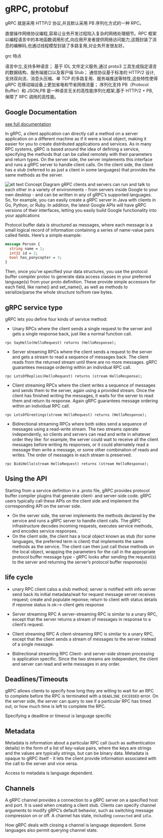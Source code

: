 # gRPC, protobuf

gRPC 就是采用 HTTP/2 协议,并且默认采用 PB 序列化方式的一种 RPC。

直接操作网络协议编程,容易让业务开发过程陷入复杂的网络处理细节。RPC 框架以编程语言中的本地函数调用形式,向应用开发者提供网络访问能力,这既封装了消息的编解码,也通过线程模型封装了多路复用,对业务开发很友好。

grc 特点

语言中立,支持多种语言；
基于 IDL 文件定义服务,通过 proto3 工具生成指定语言的数据结构、服务端接口以及客户端 Stub；
通信协议基于标准的 HTTP/2 设计,支持双向流、消息头压缩、单 TCP 的多路复用、服务端推送等特性,这些特性使得 gRPC 在移动端设备上更加省电和节省网络流量；
序列化支持 PB（Protocol Buffer）和 JSON,PB 是一种语言无关的高性能序列化框架,基于 HTTP/2 + PB, 保障了 RPC 调用的高性能。

## Google Documentation

[see full documentation](https://grpc.io/docs/what-is-grpc/core-concepts/)

In gRPC, a client application can directly call a method on a server application on a different machine as if it were a local object, making it easier for you to create distributed applications and services. As in many RPC systems, gRPC is based around the idea of defining a service, specifying the methods that can be called remotely with their parameters and return types. On the server side, the server implements this interface and runs a gRPC server to handle client calls. On the client side, the client has a stub (referred to as just a client in some languages) that provides the same methods as the server.

![alt text](https://grpc.io/img/landing-2.svg)
Concept Diagram
gRPC clients and servers can run and talk to each other in a variety of environments - from servers inside Google to your own desktop - and can be written in any of gRPC’s supported languages. So, for example, you can easily create a gRPC server in Java with clients in Go, Python, or Ruby. In addition, the latest Google APIs will have gRPC versions of their interfaces, letting you easily build Google functionality into your applications

Protocol buffer data is structured as messages, where each message is a small logical record of information containing a series of name-value pairs called fields. Here’s a simple example:

```proto
message Person {
  string name = 1;
  int32 id = 2;
  bool has_ponycopter = 3;
}
```

Then, once you’ve specified your data structures, you use the protocol buffer compiler protoc to generate data access classes in your preferred language(s) from your proto definition. These provide simple accessors for each field, like name() and set_name(), as well as methods to serialize/parse the whole structure to/from raw bytes.

## gRPC service type

gRPC lets you define four kinds of service method:

- Unary RPCs where the client sends a single request to the server and gets a single response back, just like a normal function call.

`rpc SayHello(HelloRequest) returns (HelloResponse);`

- Server streaming RPCs where the client sends a request to the server and gets a stream to read a sequence of messages back. The client reads from the returned stream until there are no more messages. gRPC guarantees message ordering within an individual RPC call.

`rpc LotsOfReplies(HelloRequest) returns (stream HelloResponse);`

- Client streaming RPCs where the client writes a sequence of messages and sends them to the server, again using a provided stream. Once the client has finished writing the messages, it waits for the server to read them and return its response. Again gRPC guarantees message ordering within an individual RPC call.

`rpc LotsOfGreetings(stream HelloRequest) returns (HelloResponse);`

- Bidirectional streaming RPCs where both sides send a sequence of messages using a read-write stream. The two streams operate independently, so clients and servers can read and write in whatever order they like: for example, the server could wait to receive all the client messages before writing its responses, or it could alternately read a message then write a message, or some other combination of reads and writes. The order of messages in each stream is preserved.

`rpc BidiHello(stream HelloRequest) returns (stream HelloResponse);`

## Using the API

Starting from a service definition in a .proto file, gRPC provides protocol buffer compiler plugins that generate client- and server-side code. gRPC users typically call these APIs on the client side and implement the corresponding API on the server side.

- On the server side, the server implements the methods declared by the service and runs a gRPC server to handle client calls. The gRPC infrastructure decodes incoming requests, executes service methods, and encodes service responses.
- On the client side, the client has a local object known as stub (for some languages, the preferred term is client) that implements the same methods as the service. The client can then just call those methods on the local object, wrapping the parameters for the call in the appropriate protocol buffer message type - gRPC looks after sending the request(s) to the server and returning the server’s protocol buffer response(s)

## life cycle

- unary RPC
  client calss a stub method; server is notified with info
  server send back its initial metadata/wait for request message
  server receives request; create and populate reponse; return to client with status details
  if reponse status is ok--> client gets response

- Server streaming RPC
  A server-streaming RPC is similar to a unary RPC, except that the server returns a stream of messages in response to a client’s request.

- Client streaming RPC
  A client-streaming RPC is similar to a unary RPC, except that the client sends a stream of messages to the server instead of a single message.
- Bidirectional streaming RPC
  Client- and server-side stream processing is application specific. Since the two streams are independent, the client and server can read and write messages in any order.

## Deadlines/Timeouts

gRPC allows clients to specify how long they are willing to wait for an RPC to complete before the RPC is terminated with a `DEADLINE_EXCEEDED` error. On the server side, the server can query to see if a particular RPC has timed out, or how much time is left to complete the RPC.

Specifying a deadline or timeout is language specific

## Metadata

Metadata is information about a particular RPC call (such as authentication details) in the form of a list of key-value pairs, where the keys are strings and the values are typically strings, but can be binary data. Metadata is opaque to gRPC itself - it lets the client provide information associated with the call to the server and vice versa.

Access to metadata is language dependent.

## Channels

A gRPC channel provides a connection to a gRPC server on a specified host and port. It is used when creating a client stub. Clients can specify channel arguments to modify gRPC’s default behavior, such as switching message compression on or off. A channel has state, including `connected` and `idle`.

How gRPC deals with closing a channel is language dependent. Some languages also permit querying channel state.
